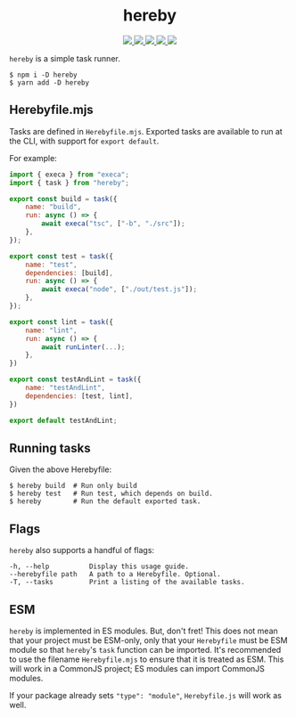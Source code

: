 <div align="center">

<h1>hereby</h1>

<a href="https://npmjs.com/package/hereby">
    <img src="https://img.shields.io/npm/v/hereby.svg">
</a>
<a href="https://nodejs.org">
    <img src="https://img.shields.io/node/v/hereby.svg">
</a>
<a href="https://packagephobia.com/result?p=hereby">
    <img src="https://packagephobia.com/badge?p=hereby">
</a>
<a href="https://github.com/jakebailey/hereby/actions/workflows/ci.yml">
    <img src="https://github.com/jakebailey/hereby/actions/workflows/ci.yml/badge.svg">
</a>
<a href="https://codecov.io/gh/jakebailey/hereby">
    <img src="https://codecov.io/gh/jakebailey/hereby/branch/main/graph/badge.svg?token=YL2Z1uk5dh">
</a>

</div>

`hereby` is a simple task runner.

```
$ npm i -D hereby
$ yarn add -D hereby
```

## Herebyfile.mjs

Tasks are defined in `Herebyfile.mjs`. Exported tasks are available to run
at the CLI, with support for `export default`.

For example:

```js
import { execa } from "execa";
import { task } from "hereby";

export const build = task({
    name: "build",
    run: async () => {
        await execa("tsc", ["-b", "./src"]);
    },
});

export const test = task({
    name: "test",
    dependencies: [build],
    run: async () => {
        await execa("node", ["./out/test.js"]);
    },
});

export const lint = task({
    name: "lint",
    run: async () => {
        await runLinter(...);
    },
})

export const testAndLint = task({
    name: "testAndLint",
    dependencies: [test, lint],
})

export default testAndLint;
```

## Running tasks

Given the above Herebyfile:

```
$ hereby build  # Run only build
$ hereby test   # Run test, which depends on build.
$ hereby        # Run the default exported task.
```

## Flags

`hereby` also supports a handful of flags:

```
-h, --help          Display this usage guide.
--herebyfile path   A path to a Herebyfile. Optional.
-T, --tasks         Print a listing of the available tasks.
```

## ESM

`hereby` is implemented in ES modules. But, don't fret! This does not mean
that your project must be ESM-only, only that your `Herebyfile` must be ESM
module so that `hereby`'s `task` function can be imported. It's recommended
to use the filename `Herebyfile.mjs` to ensure that it is treated as ESM. This
will work in a CommonJS project; ES modules can import CommonJS modules.

If your package already sets `"type": "module"`, `Herebyfile.js` will work
as well.

